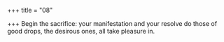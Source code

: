 +++
title = "08"

+++
Begin the sacrifice: your manifestation and your resolve do those of  good drops,
the desirous ones, all take pleasure in.